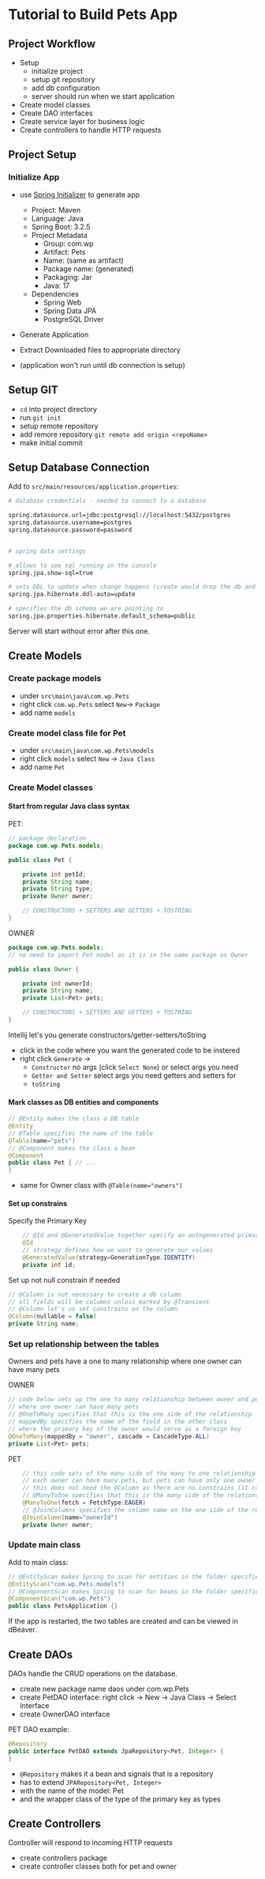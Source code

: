 # Tutorial to Build Pets App

## Project Workflow
- Setup
  - initialize project
  - setup git repository
  - add db configuration
  - server should run when we start application
- Create model classes
- Create DAO interfaces
- Create service layer for business logic
- Create controllers to handle HTTP requests

## Project Setup

### Initialize App
- use [Spring Initializer](https://start.spring.io/) to generate app
    - Project: Maven
    - Language: Java
    - Spring Boot: 3.2.5
    - Project Metadata
        - Group: com.wp
        - Artifact: Pets
        - Name: (same as artifact)
        - Package name: (generated)
        - Packaging: Jar
        - Java: 17
    - Dependencies
        - Spring Web
        - Spring Data JPA
        - PostgreSQL Driver

- Generate Application
- Extract Downloaded files to appropriate directory
- (application won't run until db connection is setup)
## Setup GIT
- `cd` into project directory
-  run `git init`
-  setup remote repository
- add remore repository `git remote add origin <repoName>`
- make initial commit

## Setup Database Connection
Add to `src/main/resources/application.properties`:
```bash
# database credentials - needed to connect to a database

spring.datasource.url=jdbc:postgresql://localhost:5432/postgres
spring.datasource.username=postgres
spring.datasource.password=password


# spring data settings

# allows to see sql running in the console
spring.jpa.show-sql=true

# sets DDL to update when change happens (create would drop the db and recreate it)
spring.jpa.hibernate.ddl-auto=update

# specifies the db schema we are pointing to
spring.jpa.properties.hibernate.default_schema=public
```
Server will start without error after this one.

## Create Models
### Create package models 
  - under `src\main\java\com.wp.Pets`
  - right click `com.wp.Pets` select `New`-> `Package`
  - add name `models`

### Create model class file for Pet
  - under `src\main\java\com.wp.Pets\models`
  - right click `models` select `New` -> `Java Class`
  - add name `Pet`


### Create Model classes

#### Start from regular Java class syntax

PET:

```java
// package declaration
package com.wp.Pets.models;

public class Pet {

    private int petId;
    private String name;
    private String type;
    private Owner owner;

    // CONSTRUCTORS + SETTERS AND GETTERS + TOSTRING
}
```

OWNER

```java
package com.wp.Pets.models;
// no need to import Pet model as it is in the same package as Owner

public class Owner {

    private int ownerId;
    private String name;
    private List<Pet> pets;

    // CONSTRUCTORS + SETTERS AND GETTERS + TOSTRING
}
```
Intellij let's you generate constructors/getter-setters/toString
- click in the code where you want the generated code to be instered
- right click `Generate` ->
  - `Constructor` no args (click `Select None`) or select args you need
  - `Getter and Setter` select args you need getters and setters for
  - `toString`

#### Mark classes as DB entities and components
```java
// @Entity makes the class a DB table
@Entity
// @Table specifies the name of the table
@Table(name="pets") 
// @Component makes the class a bean
@Component
public class Pet { // ... 
}
```
- same for Owner class with `@Table(name="owners")`

#### Set up constrains

Specify the Primary Key
```java
    // @Id and @GeneratedValue together specify an autogenerated primary key
    @Id
    // strategy defines how we want to generate our values
    @GeneratedValue(strategy=GenerationType.IDENTITY)
    private int id;
```

Set up not null constrain if needed
```java
// @Column is not necessary to create a db column
// all fields will be columns unless marked by @Transient
// @Column let's us set constrains on the column
@Column(nullable = false)
private String name;
```

### Set up relationship between the tables

Owners and pets have a one to many relationship where one owner can have many pets

OWNER
```java
// code below sets up the one to many relationship between owner and pet
// where one owner can have many pets
// @OneToMany specifies that this is the one side of the relationship
// mappedBy specifies the name of the field in the other class
// where the primary key of the owner would serve as a foreign key
@OneToMany(mappedBy = "owner", cascade = CascadeType.ALL)
private List<Pet> pets;
```

PET
```java
    // this code sets of the many side of the many to one relationship between pet and owner
    // each owner can have many pets, but pets can have only one owner
    // this does not need the @Column as there are no constrains (it can be null, pets)
    // @ManyToOne specifies that this is the many side of the relationship
    @ManyToOne(fetch = FetchType.EAGER)
    // @JoinColumns specifies the column name on the one side of the relationship, the primary key in the other table
    @JoinColumn(name="ownerId")
    private Owner owner;
```

### Update main class
Add to main class:
```java
// @EntityScan makes Spring to scan for entities in the folder specified
@EntityScan("com.wp.Pets.models")
// @ComponentScan makes Spring to scan for beans in the folder specified
@ComponentScan("com.wp.Pets")
public class PetsApplication {}
```
If the app is restarted, the two tables are created and can be viewed in dBeaver.

## Create DAOs
DAOs handle the CRUD operations on the database.
- create new package name daos under com.wp.Pets
- create PetDAO interface: right click -> New -> Java Class -> Select Interface
- create OwnerDAO interface

PET DAO example:
```java
@Repository
public interface PetDAO extends JpaRepository<Pet, Integer> {
}
```
- `@Repository` makes it a bean and signals that is a repository 
- has to extend `JPARepository<Pet, Integer>`
- with the name of the model: Pet 
- and the wrapper class of the type of the primary key as types

## Create Controllers
Controller will respond to incoming HTTP requests

- create controllers package
- create controller classes both for pet and owner